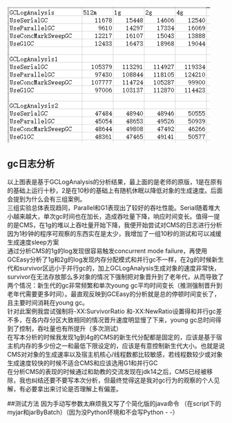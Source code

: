 ![Image text](https://github.com/MarcusJiang1306/JAVA-000/blob/main/Week_02/src/main/resources/gc%E6%A1%88%E4%BE%8B.png)
## gc日志分析
以上图表是基于GCLogAnalysis的分析结果，最上面的是老师的原版，1是在原有的基础上运行十秒，2是在10秒的基础上有随机休眠以降低对象的生成速度。后面会提到为什么会有三组案例。  
三组实验总体表现趋同，Parallel和G1表现出了较好的吞吐性能。Serial随着堆大小越来越大，单次gc时间也在加长，造成吞吐量下降，响应时间变长。值得一提的是CMS，在1g的堆以上吞吐量开始下降，我便开始尝试对CMS的日志进行分析  
因为1秒钟的程序可观察的东西实在是太少，我增加了一组10秒的测试和可以减缓生成速度sleep方案  
通过分析CMS的1g的log发现很容易触发concurrent mode failure，再使用GCEasy分析了1g和2g的log发现内存分配模式和并行gc不一样，在2g的时候新生代和survivor区远小于并行gc的，加上GCLogAnalysis生成对象的速度非常快，survivor在无法存放那么多对象的情况下强制把对象晋升到了老年代，从而导致了两个情况：新生代的gc非常频繁和单次young gc平均时间变长（推测强制晋升到老年代需要更多时间）。最直观反映到GCEasy的分析就是总的停顿时间变长了，且主要时间消耗在young gc。  
针对此案例我尝试强制将-XX:SurvivorRatio 和-XX:NewRatio设置得和并行gc差不多，在各内存分区大致相同的情况晋升速度明显慢了下来，young gc总时间得到了控制，吞吐量也有所提升（多次测试）  
在写本分析的时候我发现1g到4g的CMS的新生代分配都是固定的，应该是基于宿主机内存的多少份之一和最低下限设定的，应该是有意控制新生代大小。也就是说CMS对对象的生成速率以及宿主机核心/线程数都比较敏感，若线程数较少或对象生成速度较快的时候不适合CMS和应该选用G1和并行GC  
在分析CMS的表现的时候通过和助教的交流发现在jdk14之后，CMS已经被移除，我也纠结还要不要写本次分析，但最终觉得这是我对gc行为的观察的个人见解，有必要拿出来讨论是否理解上有偏差。  

##测试方法
因为手动写参数太麻烦我又写了个简化版的java命令 （在script下的myjar和jarByBatch）（因为没Python环境和不会写Python - -）
